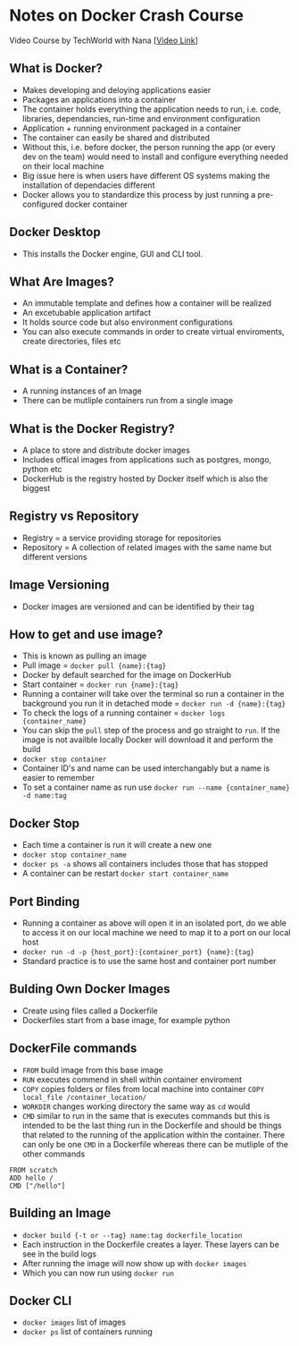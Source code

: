# Notes on Docker Crash Course
Video Course by TechWorld with Nana [[Video Link](https://www.youtube.com/watch?v=pg19Z8LL06w)]

## What is Docker?
- Makes developing and deloying applications easier
- Packages an applications into a container
- The container holds everything the application needs to run, i.e. code, libraries, dependancies, run-time and environment configuration
- Application + running environment packaged in a container
- The container can easily be shared and distributed
- Without this, i.e. before docker, the person running the app (or every dev on the team) would need to install and configure everything needed on their local machine
- Big issue here is when users have different OS systems making the installation of dependacies different 
- Docker allows you to standardize this process by just running a pre-configured docker container

## Docker Desktop
- This installs the Docker engine, GUI and CLI tool.

## What Are Images?
- An immutable template and defines how a container will be realized
- An excetubable application artifact
- It holds source code but also environment configurations
- You can also execute commands in order to create virtual enviroments, create directories, files etc

## What is a Container?
- A running instances of an Image
- There can be mutliple containers run from a single image

## What is the Docker Registry?
- A place to store and distribute docker images
- Includes offical images from applications such as postgres, mongo, python etc
- DockerHub is the registry hosted by Docker itself which is also the biggest

## Registry vs Repository
- Registry = a service providing storage for repositories
- Repository = A collection of related images with the same name but different versions

## Image Versioning
- Docker images are versioned and can be identified by their tag

## How to get and use image?
- This is known as pulling an image
- Pull image = `docker pull {name}:{tag}`
- Docker by default searched for the image on DockerHub
- Start container = `docker run {name}:{tag}`
- Running a container will take over the terminal so run a container in the background you run it in detached mode = `docker run -d {name}:{tag}`
- To check the logs of a running container = `docker logs {container_name}`
- You can skip the `pull` step of the process and go straight to `run`. If the image is not availble locally Docker will download it and perform the build
- `docker stop container`
- Container ID's and name can be used interchangably but a name is easier to remember
- To set a container name as run use `docker run --name {container_name} -d name:tag`

## Docker Stop
- Each time a container is run it will create a new one
- `docker stop container_name`
- `docker ps -a` shows all containers includes those that has stopped
- A container can be restart `docker start container_name`

## Port Binding
- Running a container as above will open it in an isolated port, do we able to access it on our local machine we need to map it to a port on our local host
- `docker run -d -p {host_port}:{container_port} {name}:{tag}`
- Standard practice is to use the same host and container port number

## Bulding Own Docker Images
- Create using files called a Dockerfile
- Dockerfiles start from a base image, for example python

## DockerFile commands
- `FROM` build image from this base image
- `RUN` executes commend in shell within container enviroment
- `COPY` copies folders or files from local machine into container `COPY local_file /container_location/`
- `WORKDIR` changes working directory the same way as `cd` would
- `CMD` similar to run in the same that is executes commands but this is intended to be the last thing run in the Dockerfile and should be things that related to the running of the application within the container. There can only be one `CMD` in a Dockerfile whereas there can be mutliple of the other commands
```
FROM scratch
ADD hello /
CMD ["/hello"]
```

## Building an Image
- `docker build {-t or --tag} name:tag dockerfile_location`
- Each instruction in the Dockerfile creates a layer. These layers can be see in the build logs
- After running the image will now show up with `docker images`
- Which you can now run using `docker run`

## Docker CLI
- `docker images` list of images
- `docker ps` list of containers running
